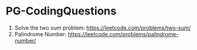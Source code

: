 # PG-CodingQuestions

1.  Solve the two sum problem: https://leetcode.com/problems/two-sum/
2.  Palindrome Number: https://leetcode.com/problems/palindrome-number/
